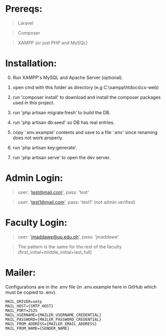 # Prereqs:

> Laravel

> Composer

> XAMPP (or just PHP and MySQL)

# Installation:
0. Run XAMPP's MySQL and Apache Server (optional).

1. open cmd with this folder as directory (e.g C:\xampp\htdocs\cs-web)

2. run 'composer install' to download and install the composer packages used in this project.

3. run 'php artisan migrate:fresh' to build the DB.

4. run 'php artisan db:seed' so DB has real entries.

5. copy '.env.example' contents and save to a file '.env' since renaming does not work properly.

6. run 'php artisan key:generate'.

7. run 'php artisan serve' to open the dev server.

# Admin Login:

> user: 'test@mail.com', pass: 'test'

> user: 'test1@mail.com', pass: 'test1' (not admin verified)

# Faculty Login:

> user: 'jmaddawe@up.edu.ph', pass: 'jmaddawe'

> The pattern is the same for the rest of the faculty (first_initial+middle_initial+last_full)

# Mailer:

Configurations are in the .env file (in .env.example here in GitHub which must be copied to .env).

```
MAIL_DRIVER=smtp
MAIL_HOST={SMTP_HOST}
MAIL_PORT=2525
MAIL_USERNAME={MAILER_USERNAME_CREDENTIAL}
MAIL_PASSWORD={MAILER_PASSWORD_CREDENTIAL}
MAIL_FROM_ADDRESS={MAILER_EMAIL_ADDRESS}
MAIL_FROM_NAME={SENDER_NAME}
```
